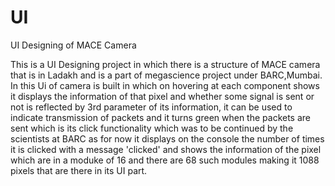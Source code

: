 # UI
UI Designing of MACE Camera

This is a UI Designing project in which there is a structure of MACE camera that is in Ladakh and is a part of megascience project under BARC,Mumbai. In this Ui of camera is built in which 
on hovering at each component shows it displays the information of that pixel and whether some signal is sent or not is reflected by 3rd parameter of its information, it can be used to
indicate transmission of packets and it turns green when the packets are sent which is its click functionality which was to be continued by the scientists at BARC as for now it displays 
on the console the number of times it is clicked with a message 'clicked' and shows the information of the pixel which are in a moduke of 16 and there are 68 such modules making it
1088 pixels that are there in its UI part.
